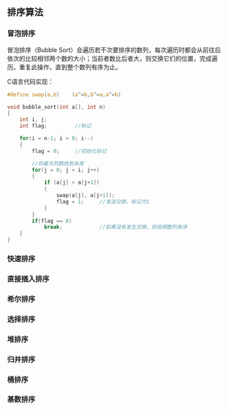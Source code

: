 ## 排序算法

### 冒泡排序
冒泡排序（Bubble Sort）会遍历若干次要排序的数列，每次遍历时都会从前往后依次的比较相邻两个数的大小；当前者数比后者大，则交换它们的位置，完成遍历。重复此操作，直到整个数列有序为止。

C语言代码实现：
```c
#define swap(a,b)    (a^=b,b^=a,a^=b)

void bubble_sort(int a[], int n)
{
    int i, j;
    int flag;         //标记

    for(i = n-1; i > 0; i--)
    {
        flag = 0;     //初始化标记

        //将最大的数放到末尾
        for(j = 0; j < i; j++)
        {
            if (a[j] > a[j+1])
            {
                swap(a[j], a[j+1]);
                flag = 1;     //发送交换，标记为1
            }
        }
        if(flag == 0)
            break;            //如果没有发生交换，则说明数列有序
    }
}

```



### 快速排序

### 直接插入排序

### 希尔排序

### 选择排序

### 堆排序

### 归并排序

### 桶排序

### 基数排序


